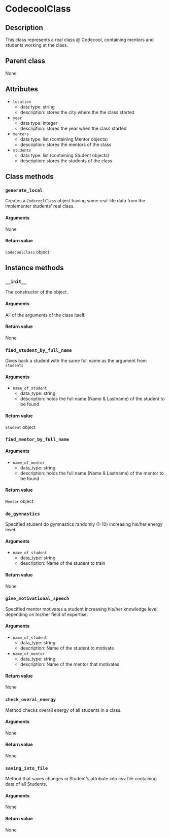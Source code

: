 # CodecoolClass

## Description
This class represents a real class @ Codecool, containing mentors and students working at the class.

## Parent class
None

## Attributes

* ```location```
  * data type: string
  * description: stores the city where the the class started
* ```year```
  * data type: integer
  * description: stores the year when the class started
* ```mentors```
   * data type: list (containing Mentor objects)
   * description: stores the mentors of the class
* ```students```
  * data type: list (containing Student objects)
  * description: stores the students of the class

## Class methods

### ```generate_local```

Creates a ```CodecoolClass``` object having some real-life data from the implementer students' real class.

#### Arguments
None

#### Return value

```CodecoolClass``` object

## Instance methods

### ```__init__```
The constructor of the object.

#### Arguments
All of the arguments of the class itself.

#### Return value
None

### ```find_student_by_full_name```
Gives back a student with the same full name as the argument from ```students```

#### Arguments
* ```name_of_student```
  * data_type: string
  * description: holds the full name (Name & Lastname) of the student to be found

#### Return value
```Student``` object

### ```find_mentor_by_full_name```

#### Arguments
* ```name_of_mentor```
  * data_type: string
  * description: holds the full name (Name & Lastname) of the mentor to be found

#### Return value
```Mentor``` object

### ```do_gymnastics```
Specified student do gymnastics randomly (1-10) increasing his/her energy level.

#### Arguments
* ```name_of_student```
  * data_type: string
  * description: Name of the student to train

#### Return value
None

### ```give_motivational_speech```
Specified mentor motivates a student increasing his/her knowledge level depending on his/her field of expertise.

#### Arguments
* ```name_of_student```
  * data_type: string
  * description: Name of the student to motivate
* ```name_of_mentor```
  * data_type: string
  * description: Name of the mentor that motivates

#### Return value
None

### ```check_overal_energy```
Method checks overall energy of all students in a class.

#### Arguments
None

#### Return value
None

### ```saving_into_file```
Method that saves changes in Student's attribute into csv file containing data of all Students.

#### Arguments
None

#### Return value
None
